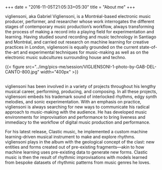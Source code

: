 +++
date = "2016-11-05T21:05:33+05:30"
title = "About me"
+++

vigliensoni, aka Gabriel Vigliensoni, is a Montréal-based electronic music producer, performer, and researcher whose work interrogates the different stages of contemporary music production’s workflow, always transforming the process of making a record into a playing field for experimentation and learning. Having studied sound recording and music technology in Santiago and Montréal, and carried out research on machine learning for creative practices in London, vigliensoni is equally grounded on the current state-of-the-art and experimental techniques for music-making as well as on the electronic music subcultures surrounding house and techno.

{{< figure src="../img/pics-me/session/VIGLIENSONI-1-photo-by-GAB-DEL-CANTO-800.jpg" width="400px" >}}
<br><br>

vigliensoni has been involved in a variety of projects throughout his lengthy musical career, performing, producing, and composing. In all these projects, vigliensoni embeds his trademark sound of interlocked rhythms, edgy synth melodies, and sonic experimentation. With an emphasis on practice, vigliensoni is always searching for new ways to communicate his radical approach to music-making with the audience. He has developed music environments for improvisation and performance to bring liveness and immediacy to the workflow of digital music production and performance.

For his latest release, Clastic music, he implemented a custom machine learning-driven musical instrument to make and explore rhythms. vigliensoni plays in the album with the geological concept of the clast: new entities and forms created out of pre-existing fragments—akin to how machine learning uses pre-existing data to generate new forms. Clastic music is then the result of rhythmic improvisations with models learned from bespoke datasets of rhythmic patterns from music genres he loves.



 
